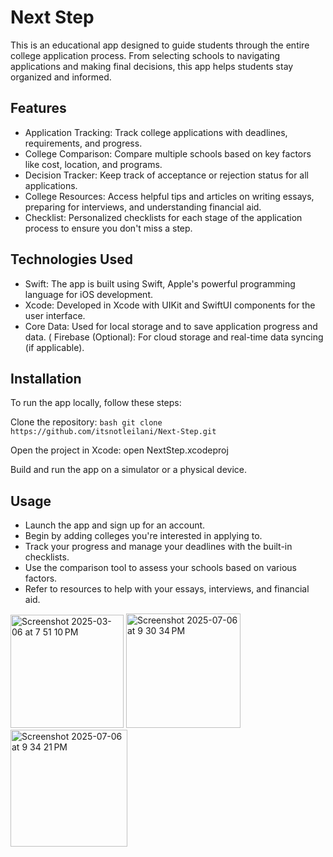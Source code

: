 # Next Step

This is an educational app designed to guide students through the entire college application process. From selecting schools to navigating applications and making final decisions, this app helps students stay organized and informed.

## Features 

* Application Tracking: Track college applications with deadlines, requirements, and progress.
* College Comparison: Compare multiple schools based on key factors like cost, location, and programs.
* Decision Tracker: Keep track of acceptance or rejection status for all applications.
* College Resources: Access helpful tips and articles on writing essays, preparing for interviews, and understanding financial aid.
* Checklist: Personalized checklists for each stage of the application process to ensure you don't miss a step.

## Technologies Used 

* Swift: The app is built using Swift, Apple's powerful programming language for iOS development.
* Xcode: Developed in Xcode with UIKit and SwiftUI components for the user interface.
* Core Data: Used for local storage and to save application progress and data.
( Firebase (Optional): For cloud storage and real-time data syncing (if applicable).

## Installation 

To run the app locally, follow these steps:

Clone the repository:
``bash
git clone https://github.com/itsnotleilani/Next-Step.git
``

Open the project in Xcode: open NextStep.xcodeproj

Build and run the app on a simulator or a physical device.

## Usage 

* Launch the app and sign up for an account.
* Begin by adding colleges you're interested in applying to.
* Track your progress and manage your deadlines with the built-in checklists.
* Use the comparison tool to assess your schools based on various factors.
* Refer to resources to help with your essays, interviews, and financial aid.
  
<img width="181" alt="Screenshot 2025-03-06 at 7 51 10 PM" src="https://github.com/user-attachments/assets/1b5652c1-3b28-465d-a8e0-4fa38dad5ac4" />
<img width="183" alt="Screenshot 2025-07-06 at 9 30 34 PM" src="https://github.com/user-attachments/assets/adff5fcb-407e-4eac-9fe2-200f3a2c73e8" />
<img width="187" alt="Screenshot 2025-07-06 at 9 34 21 PM" src="https://github.com/user-attachments/assets/9be98e74-c63d-41be-b2e3-293459111dda" />
